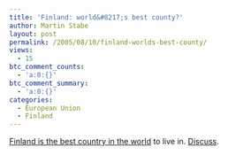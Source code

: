 ```yaml
---
title: 'Finland: world&#8217;s best county?'
author: Martin Stabe
layout: post
permalink: /2005/08/10/finland-worlds-best-county/
views:
  - 15
btc_comment_counts:
  - 'a:0:{}'
btc_comment_summary:
  - 'a:0:{}'
categories:
  - European Union
  - Finland
---
```

[Finland is the best country in the world][1] to live in. [Discuss][2].

 [1]: http://www.washingtonpost.com/wp-dyn/content/article/2005/08/05/AR2005080502015.html
 [2]: http://www.worldchanging.com/archives/003269.html